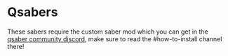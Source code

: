 # Qsabers
These sabers require the custom saber mod which you can get in the [qsaber community discord](https://discord.gg/NXnPYEh), make sure to read the #how-to-install channel there!
